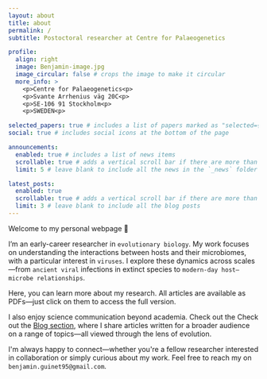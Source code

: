 ```yaml
---
layout: about
title: about
permalink: /
subtitle: Postoctoral researcher at Centre for Palaeogenetics

profile:
  align: right
  image: Benjamin-image.jpg
  image_circular: false # crops the image to make it circular
  more_info: >
    <p>Centre for Palaeogenetics<p>
    <p>Svante Arrhenius väg 20C<p>
    <p>SE-106 91 Stockholm<p>
    <p>SWEDEN<p>

selected_papers: true # includes a list of papers marked as "selected={true}"
social: true # includes social icons at the bottom of the page

announcements:
  enabled: true # includes a list of news items
  scrollable: true # adds a vertical scroll bar if there are more than 3 news items
  limit: 5 # leave blank to include all the news in the `_news` folder

latest_posts:
  enabled: true
  scrollable: true # adds a vertical scroll bar if there are more than 3 new posts items
  limit: 3 # leave blank to include all the blog posts
---
```


Welcome to my personal webpage :slightly_smiling_face:

I’m an early-career researcher in `evolutionary biology`. My work focuses on understanding the interactions between hosts and their microbiomes, with a particular interest in `viruses`. I explore these dynamics across scales—from `ancient viral` infections in extinct species to `modern-day host–microbe relationships`.

Here, you can learn more about my research. All articles are available as PDFs—just click on them to access the full version.

I also enjoy science communication beyond academia. Check out the Check out the <a href="/blog">Blog section</a>, where I share articles written for a broader audience on a range of topics—all viewed through the lens of evolution.

I'm always happy to connect—whether you're a fellow researcher interested in collaboration or simply curious about my work. Feel free to reach my on `benjamin.guinet95@gmail.com`. 



